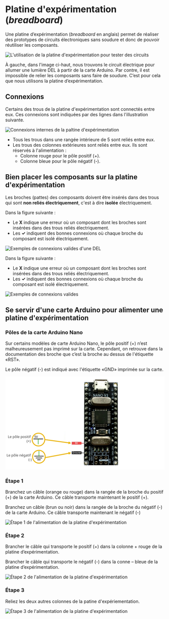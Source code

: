 # Platine d'expérimentation (*breadboard*)

Une platine d’expérimentation (*breadboard* en anglais) permet de réaliser des prototypes de circuits électroniques sans soudure et donc de pouvoir réutiliser les composants.

![L'utilisation de la platine d'expérimentation pour tester des circuits](./allumer_del_arduino_sans_platine.svg)


À gauche, dans l'image ci-haut, nous trouvons le circuit électrique pour allumer une lumière DEL à partir de la carte Arduino. Par contre, il est impossible de relier les composants sans faire de soudure. C’est pour cela que nous utilisons la platine d’expérimentation. 

## Connexions

Certains des trous de la platine d'expérimentation sont connectés entre eux. Ces connexions sont indiquées par des lignes dans l'illustration suivante.

![Connexions internes de la paltine d'expérimentation](./platine_experimentation_connexions_internes.svg)

* Tous les trous dans une rangée intérieure de 5 sont reliés entre eux. 
* Les trous des colonnes extérieures sont reliés entre eux. Ils sont réservés à l'alimentation :
	* Colonne rouge pour le pôle positif (+).
	* Colonne bleue pour le pôle négatif (-).

## Bien placer les composants sur la platine d'expérimentation

Les broches (pattes) des composants doivent être insérés <!-- insérées --> dans des trous qui sont **non reliés électriquement**, c'est à dire **isolée** électriquement. <!-- c'est-à-dire isolés -->

Dans la figure suivante :
* Le **X** indique une erreur où un composant dont les broches sont insérées dans des trous reliés électriquement.
* Les **✓** indiquent des bonnes connexions où chaque broche du composant est isolé <!-- isolée -->  électriquement. 

![Exemples de connexions valides d'une DEL](./platine_experimentation_connexions_valides_del.svg)

Dans la figure suivante :
* Le **X** indique une erreur où un composant dont les broches sont insérées dans des trous reliés électriquement.
* Les **✓** indiquent des bonnes connexions où chaque broche du composant est isolé <!-- isolée --> électriquement. 

![Exemples de connexions valides](./platine_experimentation_connexions_valides_exemples.svg)


## Se servir d'une carte Arduino pour alimenter une platine d'expérimentation

### Pôles de la carte Arduino Nano

Sur certains modèles de carte Arduino Nano, le pôle positif (+) n’est malheureusement pas imprimé sur la carte. Cependant, on retrouve dans la documentation des broche <!-- broches --> que c’est la broche au dessus <!-- au-dessus --> de l'étiquette «RST». <!-- pas certaine de bien comprendre la phrase des broches que c'et la broche au-dessus... -->

Le pôle négatif (-) est indiqué avec l'étiquette «GND» imprimée sur la carte. 

![Pôles d'alimentation de la carte Arduino Nano](./arduino_nano_poles_alimentation.svg)

### Étape 1

Branchez <!-- Garder la forme er pour rester uniforme--> un câble (orange ou rouge) dans la rangée de la broche du positif (+) de la carte Arduino. Ce câble transporte maintenant le positif (+).

Branchez <!-- Garder la forme er pour rester uniforme--> un câble (brun ou noir) dans la rangée de la broche du négatif (-) de la carte Arduino. Ce câble transporte maintenant le négatif (-) <!-- manque le point -->

![Étape 1 de l'alimentation de la platine d'expérimentation](./alimentation_platine_experimentation_1.svg)


### Étape 2

Brancher le câble qui transporte le positif (+) dans la colonne + rouge de la platine d’expérimentation.

Brancher le câble qui transporte le négatif (-) dans la conne <!-- colonne --> – bleue de la platine d’expérimentation.

![Étape 2 de l'alimentation de la platine d'expérimentation](./alimentation_platine_experimentation_2.svg)

### Étape 3

Reliez <!-- garder la former er --> les deux autres colonnes de la patine d'expériementation.

![Étape 3 de l'alimentation de la platine d'expérimentation](./alimentation_platine_experimentation_3.svg)
